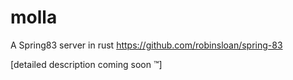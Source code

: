 # molla

A Spring83 server in rust
https://github.com/robinsloan/spring-83

[detailed description coming soon :tm:]
